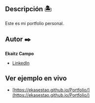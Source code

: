 ## Descripción 🏝️
Este es mi portfolio personal.

## Autor ✒️
**Ekaitz Campo**

* [LinkedIn](www.linkedin.com/in/ekasestao)

## Ver ejemplo en vivo
- [https://ekasestao.github.io/Portfolio/](https://ekasestao.github.io/Portfolio/)

